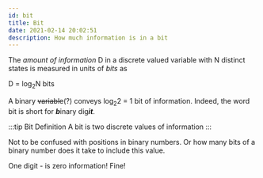 ```yaml
---
id: bit
title: Bit
date: 2021-02-14 20:02:51
description: How much information is in a bit
---
```


The *amount of information* D in a discrete valued variable with N distinct states is measured in units of *bits* as

D = log<sub>2</sub>N bits

A binary ~~variable~~(?) conveys log<sub>2</sub>2 = 1 bit of information. Indeed, the word bit is short for ***b***inary dig***it***.

:::tip Bit Definition
A bit is two discrete values of information
:::

Not to be confused with positions in binary numbers. Or how many bits of a binary number does it take to include this value.

One digit - is zero information! Fine!

